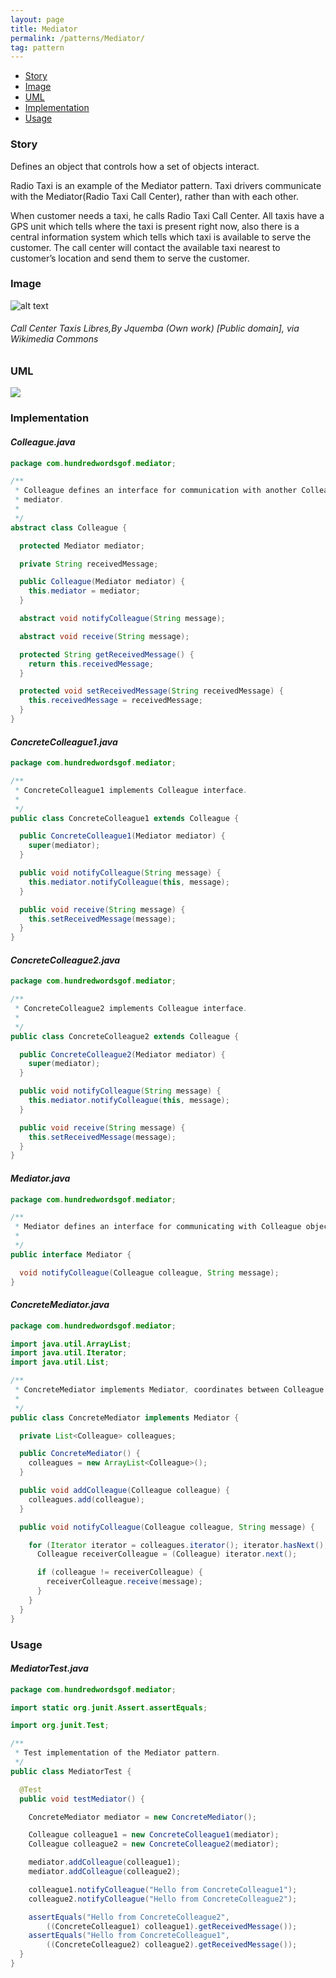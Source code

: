 ```yaml
---
layout: page
title: Mediator
permalink: /patterns/Mediator/
tag: pattern
---
```


* [Story](#Story)
* [Image](#Image)
* [UML](#UML)
* [Implementation](#Implementation)
* [Usage](#Usage)


###  <a id="Story"></a>Story 

Defines an object that controls how a set of objects interact.

Radio Taxi is an example of the Mediator pattern.
Taxi drivers communicate with the Mediator(Radio Taxi Call Center), rather than with each other. 

When customer needs a taxi, he calls Radio Taxi Call Center. 
All taxis have a GPS unit which tells where the taxi is present right now, also there is a central information system which tells which taxi is available to serve the customer. 
The call center will contact the available taxi nearest to customer’s location and send them to serve the customer.





###  <a id="Image"></a>Image 


![alt text](http://www.design-patterns-stories.com/assets/img/image/mediator.jpg "Call Center Taxis Libres")  
###### Call Center Taxis Libres,By Jquemba (Own work) [Public domain], via Wikimedia Commons 



###  <a id="UML"></a>UML
[![](http://www.design-patterns-stories.com/assets/img/uml/mediator.png)](http://www.design-patterns-stories.com/assets/img/uml/mediator.png)

###  <a id="Implementation"></a>Implementation 

#### *Colleague.java* 
```java 
package com.hundredwordsgof.mediator;

/**
 * Colleague defines an interface for communication with another Colleague via
 * mediator.
 *
 */
abstract class Colleague {

  protected Mediator mediator;

  private String receivedMessage;

  public Colleague(Mediator mediator) {
    this.mediator = mediator;
  }

  abstract void notifyColleague(String message);

  abstract void receive(String message);

  protected String getReceivedMessage() {
    return this.receivedMessage;
  }

  protected void setReceivedMessage(String receivedMessage) {
    this.receivedMessage = receivedMessage;
  }
}
```

#### *ConcreteColleague1.java* 
```java 
package com.hundredwordsgof.mediator;

/**
 * ConcreteColleague1 implements Colleague interface.
 *
 */
public class ConcreteColleague1 extends Colleague {

  public ConcreteColleague1(Mediator mediator) {
    super(mediator);
  }

  public void notifyColleague(String message) {
    this.mediator.notifyColleague(this, message);
  }

  public void receive(String message) {
    this.setReceivedMessage(message);
  }
}
```

#### *ConcreteColleague2.java* 
```java 
package com.hundredwordsgof.mediator;

/**
 * ConcreteColleague2 implements Colleague interface.
 *
 */
public class ConcreteColleague2 extends Colleague {

  public ConcreteColleague2(Mediator mediator) {
    super(mediator);
  }

  public void notifyColleague(String message) {
    this.mediator.notifyColleague(this, message);
  }

  public void receive(String message) {
    this.setReceivedMessage(message);
  }
}
```

#### *Mediator.java* 
```java 
package com.hundredwordsgof.mediator;

/**
 * Mediator defines an interface for communicating with Colleague objects.
 *
 */
public interface Mediator {

  void notifyColleague(Colleague colleague, String message);
}
```

#### *ConcreteMediator.java* 
```java 
package com.hundredwordsgof.mediator;

import java.util.ArrayList;
import java.util.Iterator;
import java.util.List;

/**
 * ConcreteMediator implements Mediator, coordinates between Colleague objects.
 *
 */
public class ConcreteMediator implements Mediator {

  private List<Colleague> colleagues;

  public ConcreteMediator() {
    colleagues = new ArrayList<Colleague>();
  }

  public void addColleague(Colleague colleague) {
    colleagues.add(colleague);
  }

  public void notifyColleague(Colleague colleague, String message) {

    for (Iterator iterator = colleagues.iterator(); iterator.hasNext();) {
      Colleague receiverColleague = (Colleague) iterator.next();

      if (colleague != receiverColleague) {
        receiverColleague.receive(message);
      }
    }
  }
}
```

###  <a id="Usage"></a>Usage 

#### *MediatorTest.java* 
```java 
package com.hundredwordsgof.mediator;

import static org.junit.Assert.assertEquals;

import org.junit.Test;

/**
 * Test implementation of the Mediator pattern.
 */
public class MediatorTest {

  @Test
  public void testMediator() {

    ConcreteMediator mediator = new ConcreteMediator();

    Colleague colleague1 = new ConcreteColleague1(mediator);
    Colleague colleague2 = new ConcreteColleague2(mediator);

    mediator.addColleague(colleague1);
    mediator.addColleague(colleague2);

    colleague1.notifyColleague("Hello from ConcreteColleague1");
    colleague2.notifyColleague("Hello from ConcreteColleague2");

    assertEquals("Hello from ConcreteColleague2",
        ((ConcreteColleague1) colleague1).getReceivedMessage());
    assertEquals("Hello from ConcreteColleague1",
        ((ConcreteColleague2) colleague2).getReceivedMessage());
  }
}
```

